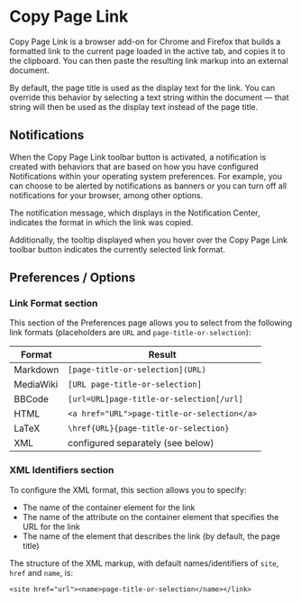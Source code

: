 # Copy Page Link

Copy Page Link is a browser add-on for Chrome and Firefox that builds a
formatted link to the current page loaded in the active tab, and copies it
to the clipboard. You can then paste the resulting link markup into an
external document.

By default, the page title is used as the display text for the link. You can
override this behavior by selecting a text string within the document — that
string will then be used as the display text instead of the page title.

## Notifications

When the Copy Page Link toolbar button is activated, a notification is created
with behaviors that are based on how you have configured Notifications within
your operating system preferences. For example, you can choose to be alerted
by notifications as banners or you can turn off all notifications for your
browser, among other options.

The notification message, which displays in the Notification Center, indicates
the format in which the link was copied.

Additionally, the tooltip displayed when you hover over the Copy Page Link
toolbar button indicates the currently selected link format.

## Preferences / Options

### Link Format section

This section of the Preferences page allows you to select from the following
link formats (placeholders are `URL` and `page-title-or-selection`):

| Format    | Result                                      |
| --------- | ------------------------------------------- |
| Markdown  | `[page-title-or-selection](URL)`            |
| MediaWiki | `[URL page-title-or-selection]`             |
| BBCode    | `[url=URL]page-title-or-selection[/url]`    |
| HTML      | `<a href="URL">page-title-or-selection</a>` |
| LaTeX     | `\href{URL}{page-title-or-selection}`       |
| XML       | configured separately (see below)           |

### XML Identifiers section

To configure the XML format, this section allows you to specify:

* The name of the container element for the link
* The name of the attribute on the container element that specifies the URL
  for the link
* The name of the element that describes the link (by default, the page title)

The structure of the XML markup, with default names/identifiers of `site`,
`href` and `name`, is:

`<site href="url"><name>page-title-or-selection</name></link>`
